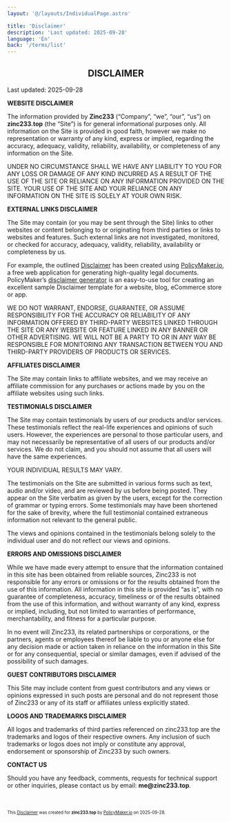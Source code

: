 ```yaml
---
layout: '@/layouts/IndividualPage.astro'

title: 'Disclaimer'
description: 'Last updated: 2025-09-28'
language: 'En'
back: '/terms/list'
---
```


	 	 
<h2 style="text-align: center;"><b>DISCLAIMER</b></h2>	 	 
<p>Last updated: 2025-09-28</p>	 	 
<p><b>WEBSITE DISCLAIMER</b></p>	 	 
<p>The information provided by <b>Zinc233</b> (“Company”, “we”, “our”, “us”) on <b>zinc233.top</b> (the “Site”) is for general informational purposes only. All information on the Site is provided in good faith, however we make no representation or warranty of any kind, express or implied, regarding the accuracy, adequacy, validity, reliability, availability, or completeness of any information on the Site.</p>	 	 
<p>UNDER NO CIRCUMSTANCE SHALL WE HAVE ANY LIABILITY TO YOU FOR ANY LOSS OR DAMAGE OF ANY KIND INCURRED AS A RESULT OF THE USE OF THE SITE OR RELIANCE ON ANY INFORMATION PROVIDED ON THE SITE. YOUR USE OF THE SITE AND YOUR RELIANCE ON ANY INFORMATION ON THE SITE IS SOLELY AT YOUR OWN RISK.</p>
<p><b>EXTERNAL LINKS DISCLAIMER</b></p>
<p>The Site may contain (or you may be sent through the Site) links to other websites or content belonging to or originating from third parties or links to websites and features. Such external links are not investigated, monitored, or checked for accuracy, adequacy, validity, reliability, availability or completeness by us.</p>
<p>For example, the outlined <a href="https://policymaker.io/disclaimer/">Disclaimer</a> has been created using <a href="https://policymaker.io/">PolicyMaker.io</a>, a free web application for generating high-quality legal documents. PolicyMaker’s <a href="https://policymaker.io/disclaimer/">disclaimer generator</a> is an easy-to-use tool for creating an excellent sample Disclaimer template for a website, blog, eCommerce store or app.</p>
<p>WE DO NOT WARRANT, ENDORSE, GUARANTEE, OR ASSUME RESPONSIBILITY FOR THE ACCURACY OR RELIABILITY OF ANY INFORMATION OFFERED BY THIRD-PARTY WEBSITES LINKED THROUGH THE SITE OR ANY WEBSITE OR FEATURE LINKED IN ANY BANNER OR OTHER ADVERTISING. WE WILL NOT BE A PARTY TO OR IN ANY WAY BE RESPONSIBLE FOR MONITORING ANY TRANSACTION BETWEEN YOU AND THIRD-PARTY PROVIDERS OF PRODUCTS OR SERVICES.</p>
 
<p><b>AFFILIATES DISCLAIMER</b></p><p>The Site may contain links to affiliate websites, and we may receive an affiliate commission for any purchases or actions made by you on the affiliate websites using such links.</p> 
<p><b>TESTIMONIALS DISCLAIMER</b></p><p>The Site may contain testimonials by users of our products and/or services. These testimonials reflect the real-life experiences and opinions of such users. However, the experiences are personal to those particular users, and may not necessarily be representative of all users of our products and/or services. We do not claim, and you should not assume that all users will have the same experiences.</p> <p>YOUR INDIVIDUAL RESULTS MAY VARY.</p> <p>The testimonials on the Site are submitted in various forms such as text, audio and/or video, and are reviewed by us before being posted. They appear on the Site verbatim as given by the users, except for the correction of grammar or typing errors. Some testimonials may have been shortened for the sake of brevity, where the full testimonial contained extraneous information not relevant to the general public.</p> <p>The views and opinions contained in the testimonials belong solely to the individual user and do not reflect our views and opinions.</p> 
<p><b>ERRORS AND OMISSIONS DISCLAIMER</b></p>
<p>While we have made every attempt to ensure that the information contained in this site has been obtained from reliable sources, Zinc233 is not responsible for any errors or omissions or for the results obtained from the use of this information. All information in this site is provided “as is”, with no guarantee of completeness, accuracy, timeliness or of the results obtained from the use of this information, and without warranty of any kind, express or implied, including, but not limited to warranties of performance, merchantability, and fitness for a particular purpose.</p> <p>In no event will Zinc233, its related partnerships or corporations, or the partners, agents or employees thereof be liable to you or anyone else for any decision made or action taken in reliance on the information in this Site or for any consequential, special or similar damages, even if advised of the possibility of such damages.</p>
<p><b>GUEST CONTRIBUTORS DISCLAIMER</b></p><p>This Site may include content from guest contributors and any views or opinions expressed in such posts are personal and do not represent those of Zinc233 or any of its staff or affiliates unless explicitly stated.</p> 
<p><b>LOGOS AND TRADEMARKS DISCLAIMER</b></p>
<p>All logos and trademarks of third parties referenced on zinc233.top are the trademarks and logos of their respective owners. Any inclusion of such trademarks or logos does not imply or constitute any approval, endorsement or sponsorship of Zinc233 by such owners.</p> 
<p><b>CONTACT US</b></p>	 	 
<p>Should you have any feedback, comments, requests for technical support or other inquiries, please contact us by email: <b>me@zinc233.top</b>.</p>
<p style="margin-top: 5em; font-size: 0.7em;">This <a href="https://policymaker.io/disclaimer/">Disclaimer</a> was created for <b>zinc233.top</b> by <a href="https://policymaker.io">PolicyMaker.io</a> on 2025-09-28.</p>		 	 
